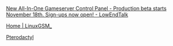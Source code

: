 
[New All-In-One Gameserver Control Panel - Production beta starts November 18th. Sign-ups now open! - LowEndTalk](https://lowendtalk.com/discussion/160841/new-all-in-one-gameserver-control-panel-production-beta-starts-november-18th-sign-ups-now-open)

[Home | LinuxGSM_](https://linuxgsm.com/)

[Pterodactyl](https://pterodactyl.io/)
